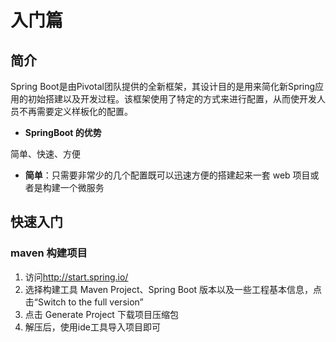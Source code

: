 # 入门篇

## 简介

Spring Boot是由Pivotal团队提供的全新框架，其设计目的是用来简化新Spring应用的初始搭建以及开发过程。该框架使用了特定的方式来进行配置，从而使开发人员不再需要定义样板化的配置。

- **SpringBoot 的优势**

简单、快速、方便

- **简单**：只需要非常少的几个配置既可以迅速方便的搭建起来一套 web 项目或者是构建一个微服务

## 快速入门

### maven 构建项目

1. 访问<http://start.spring.io/>
2. 选择构建工具 Maven Project、Spring Boot 版本以及一些工程基本信息，点击“Switch to the full version”
3. 点击 Generate Project 下载项目压缩包
4. 解压后，使用ide工具导入项目即可